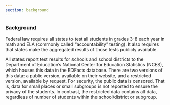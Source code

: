 ```yaml
---
section: background
---
```

<h3>Background</h3>

Federal law requires all states to test all students in grades 3-8 each year in math and ELA (commonly called “accountability” testing). It also requires that states make the aggregated results of those tests publicly available. 

All states report test results for schools and school districts to the Department of Education’s National Center for Education Statistics (NCES), which houses this data in the EDFacts database. There are two versions of this data: a public version, available on their website, and a restricted version, available by request. For security, the public data is censored. That is, data for small places or small subgroups is not reported to ensure the privacy of the students. In contrast, the restricted data contains all data, regardless of number of students within the school/district or subgroup. 